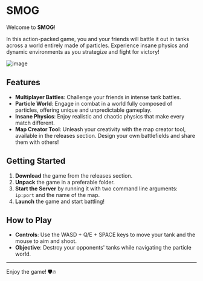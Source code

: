 # SMOG

Welcome to **SMOG**! 

In this action-packed game, you and your friends will battle it out in tanks across a world entirely made of particles. Experience insane physics and dynamic environments as you strategize and fight for victory!

![image](https://github.com/user-attachments/assets/beb89bdb-be07-465b-95de-7619ed0df329)


## Features

- **Multiplayer Battles**: Challenge your friends in intense tank battles.
- **Particle World**: Engage in combat in a world fully composed of particles, offering unique and unpredictable gameplay.
- **Insane Physics**: Enjoy realistic and chaotic physics that make every match different.
- **Map Creator Tool**: Unleash your creativity with the map creator tool, available in the releases section. Design your own battlefields and share them with others!

## Getting Started

1. **Download** the game from the releases section.
2. **Unpack** the game in a preferable folder.
3. **Start the Server** by running it with two command line arguments: `ip:port` and the name of the map.
4. **Launch** the game and start battling!

## How to Play

- **Controls**: Use the WASD + Q/E + SPACE keys to move your tank and the mouse to aim and shoot.
- **Objective**: Destroy your opponents' tanks while navigating the particle world.

---

Enjoy the game! 🛡️🔥


